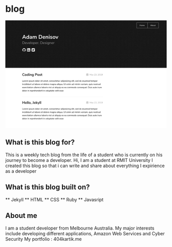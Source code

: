 # blog





![texture theme preview](/screen1.png)



## What is this blog for?
This is a weekly tech blog from the life of a student who is currently on his journey to become a developer.
Hi, I am a student at RMIT University I created this blog so that i can write and share about everything I expirience as a developer

## What is this blog built on?
** Jekyll
** HTML
** CSS
** Ruby
** Javasript
## About me
I am a student developer from Melbourne Australia.
My major interests include developing different applications, Amazon Web Services and Cyber Security
My portfolio : 404kartik.me
